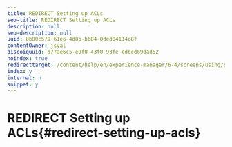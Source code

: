 ```yaml
---
title: REDIRECT Setting up ACLs
seo-title: REDIRECT Setting up ACLs
description: null
seo-description: null
uuid: 8b80c579-61e6-4d8b-b684-0ded04114c8f
contentOwner: jsyal
discoiquuid: d77ae6c5-e9f0-43f0-93fe-edbcd69dad52
noindex: true
redirecttarget: /content/help/en/experience-manager/6-4/screens/using/setting-up-acls
index: y
internal: n
snippet: y
---
```


# REDIRECT Setting up ACLs{#redirect-setting-up-acls}


